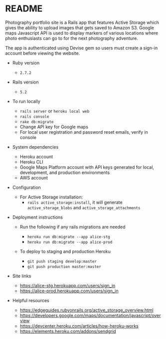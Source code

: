 # README

Photography portfolio site is a Rails app that features Active Storage which gives the ability to upload images
that gets saved to Amazon S3. Google maps Javascript API is used to display markers of various locations
where photo enthusiasts can go to for the next photography adventure. 

The app is authenticated using Devise gem so users must create a sign-in account before viewing the website.

* Ruby version
    * `2.7.2`

* Rails version
    * `5.2`

* To run locally
    * `rails server` or `heroku local web`
    * `rails console`
    * `rake db:migrate`
    * Change API key for Google maps
    * For local user registration and password reset emails, verify in console
    
* System dependencies
    * Heroku account
    * Heroku CLI
    * Google Maps Platform account with API keys generated for local, development, and production environments 
    * AWS account 

* Configuration
    * For Active Storage installation:
        *  `rails active_storage:install`, it will generate `active_storage_blobs` and `active_storage_attachments`

* Deployment instructions
    * Run the following if any rails migrations are needed
        * `heroku run db:migrate --app alice-stg`
        * `heroku run db:migrate --app alice-prod`

    * To deploy to staging and production Heroku
        * `git push staging develop:master`
        * `git push production master:master`

* Site links
    * https://alice-stg.herokuapp.com/users/sign_in
    * https://alice-prod.herokuapp.com/users/sign_in       

* Helpful resources
    * https://edgeguides.rubyonrails.org/active_storage_overview.html     
    * https://developers.google.com/maps/documentation/javascript/overview
    * https://devcenter.heroku.com/articles/how-heroku-works
    * https://elements.heroku.com/addons/sendgrid